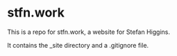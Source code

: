 # stfn.work

This is a repo for stfn.work, a website for Stefan Higgins.

It contains the _site directory and a .gitignore file.
